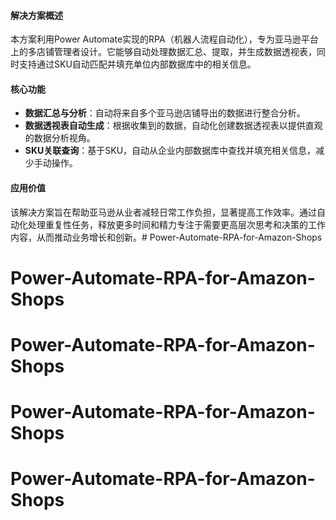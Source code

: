 #### 解决方案概述

本方案利用Power Automate实现的RPA（机器人流程自动化），专为亚马逊平台上的多店铺管理者设计。它能够自动处理数据汇总、提取，并生成数据透视表，同时支持通过SKU自动匹配并填充单位内部数据库中的相关信息。

#### 核心功能

- **数据汇总与分析**：自动将来自多个亚马逊店铺导出的数据进行整合分析。
- **数据透视表自动生成**：根据收集到的数据，自动化创建数据透视表以提供直观的数据分析视角。
- **SKU关联查询**：基于SKU，自动从企业内部数据库中查找并填充相关信息，减少手动操作。

#### 应用价值

该解决方案旨在帮助亚马逊从业者减轻日常工作负担，显著提高工作效率。通过自动化处理重复性任务，释放更多时间和精力专注于需要更高层次思考和决策的工作内容，从而推动业务增长和创新。# Power-Automate-RPA-for-Amazon-Shops
# Power-Automate-RPA-for-Amazon-Shops
# Power-Automate-RPA-for-Amazon-Shops
# Power-Automate-RPA-for-Amazon-Shops
# Power-Automate-RPA-for-Amazon-Shops
